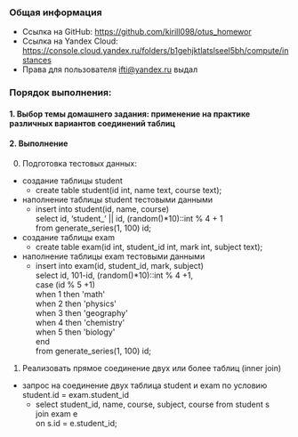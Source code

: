 ### Общая информация ###
* Ссылка на GitHub: https://github.com/kirill098/otus_homewor  
* Ссылка на Yandex Cloud: https://console.cloud.yandex.ru/folders/b1gehjktlatslseel5bh/compute/instances  
* Права для пользователя ifti@yandex.ru выдал

### Порядок выполнения: ###

#### 1. Выбор темы домашнего задания: применение на практике различных вариантов соединений таблиц ####
#### 2. Выполнение ####
0. Подготовка тестовых данных:
- создание таблицы student   
  - create table student(id int, name text, course text);
- наполнение таблицы student тестовыми данными     
  - insert into student(id, name, course)   
    select id, ‘student_’ || id, (random()*10)::int % 4 + 1    
    from generate_series(1, 100) id;   
- создание таблицы exam   
  - create table exam(id int, student_id int, mark int, subject text);
- наполнение таблицы exam тестовыми данными        
  - insert into exam(id, student_id, mark, subject)    
    select id, 101-id, (random()*10)::int % 4 +1,     
    case (id % 5 +1)     
      when 1 then 'math'     
      when 2 then 'physics'    
      when 3 then 'geography'   
      when 4 then 'chemistry'   
      when 5 then 'biology'   
    end    
    from generate_series(1, 100) id;      
    
1. Реализовать прямое соединение двух или более таблиц (inner join)   
- запрос на соединение двух таблица student и exam по условию student.id = exam.student_id
  - select student_id, name, course, subject, course from student s    
    join exam e     
    on s.id = e.student_id;    
    


